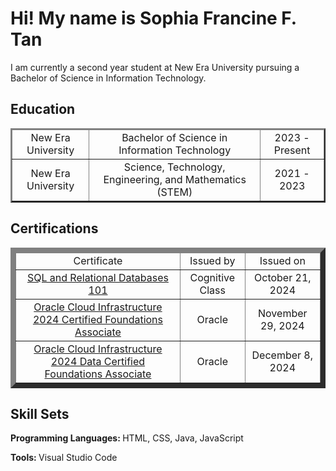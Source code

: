 <h1>Hi! My name is Sophia Francine F. Tan</h1>
I am currently a second year student at New Era University pursuing a Bachelor of Science in Information Technology.

<h2>Education</h2>
<table border="2">
        <thead>
            <tr>
                <td align="center">New Era University</td>
                <td align="center">Bachelor of Science in Information Technology</td>
                <td align="center">2023 - Present</td>
            </tr>
        </thead>
        <tbody>
            <tr>
                <td align="center">New Era University</td>
                <td align="center">Science, Technology, Engineering, and Mathematics (STEM)</td>
                <td align="center">2021 - 2023</td>
            </tr>
        </tbody>
    </table>

<h2>Certifications</h2>
<table border="8">
        <thead>
                <tr>
                <td align="center">Certificate</td>
                <td align="center">Issued by</td>
                <td align="center">Issued on</td>
            </tr>
        </thead>
        <tbody>
                <tr>
                <td align="center"><a href="https://courses.cognitiveclass.ai/certificates/3213da4d043a41f6a43409a3cedea4d8">SQL and Relational Databases 101</td>
                <td align="center">Cognitive Class</td>
                <td align="center">October 21, 2024</td>
            </tr>
            <tr>
                <td align="center"><a href="https://catalog-education.oracle.com/ords/certview/sharebadge?id=8A9CE5DD20DF5ADD565438573A20C7A0CC3DCA069599DD3FBB0AFC7F00D1BB8C"> Oracle Cloud Infrastructure 2024 Certified Foundations Associate</td>
                <td align="center">Oracle</td>
                <td align="center">November 29, 2024</td>
            </tr>
                <tr>
                <td align="center"><a href="https://catalog-education.oracle.com/ords/certview/sharebadge?id=8A9CE5DD20DF5ADD565438573A20C7A08DB131A84B2FA102940E72304E47090F"> Oracle Cloud Infrastructure 2024 Data Certified Foundations Associate</td>
                <td align="center">Oracle</td>
                <td align="center">December 8, 2024</td>
            </tr>
        </tbody>
    </table>

<h2>Skill Sets</h2>
<b>Programming Languages: </b>HTML, CSS, Java, JavaScript

<b>Tools: </b>Visual Studio Code
